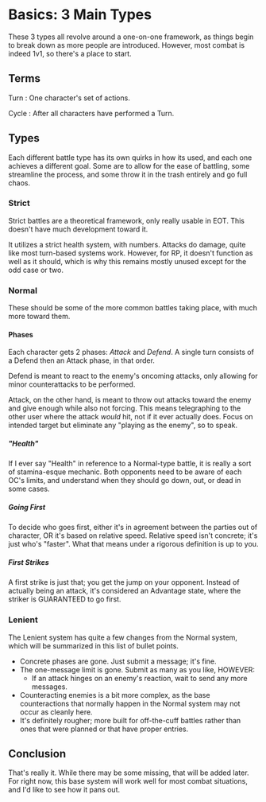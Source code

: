 # Basics: 3 Main Types

These 3 types all revolve around a one-on-one framework, as things begin to break down as more people are introduced.
However, most combat is indeed 1v1, so there's a place to start.

## Terms

Turn
: One character's set of actions.

Cycle
: After all characters have performed a Turn.

## Types

Each different battle type has its own quirks in how its used, and each one achieves a different goal.
Some are to allow for the ease of battling, some streamline the process, and some throw it in the trash entirely and go full chaos.

### Strict

Strict battles are a theoretical framework, only really usable in EOT.
This doesn't have much development toward it.

It utilizes a strict health system, with numbers.
Attacks do damage, quite like most turn-based systems work.
However, for RP, it doesn't function as well as it should, which is why this remains mostly unused except for the odd case or two.

### Normal

These should be some of the more common battles taking place, with much more toward them.

#### Phases

Each character gets 2 phases: *Attack* and *Defend*.
A single turn consists of a Defend then an Attack phase, in that order.

Defend is meant to react to the enemy's oncoming attacks, only allowing for minor counterattacks to be performed.

Attack, on the other hand, is meant to throw out attacks toward the enemy and give enough while also not forcing.
This means telegraphing to the other user where the attack *would* hit, not if it ever actually does.
Focus on intended target but eliminate any "playing as the enemy", so to speak.

##### "Health"

If I ever say "Health" in reference to a Normal-type battle, it is really a sort of stamina-esque mechanic.
Both opponents need to be aware of each OC's limits, and understand when they should go down, out, or dead in some cases.

##### Going First

To decide who goes first, either it's in agreement between the parties out of character, OR it's based on relative speed.
Relative speed isn't concrete; it's just who's "faster".
What that means under a rigorous definition is up to you.

##### First Strikes

A first strike is just that; you get the jump on your opponent.
Instead of actually being an attack, it's considered an Advantage state, where the striker is GUARANTEED to go first.

### Lenient

The Lenient system has quite a few changes from the Normal system, which will be summarized in this list of bullet points.

* Concrete phases are gone. Just submit a message; it's fine.
* The one-message limit is gone. Submit as many as you like, HOWEVER:
  * If an attack hinges on an enemy's reaction, wait to send any more messages.
* Counteracting enemies is a bit more complex, as the base counteractions that normally happen in the Normal system may not occur as cleanly here.
* It's definitely rougher; more built for off-the-cuff battles rather than ones that were planned or that have proper entries.

## Conclusion

That's really it.
While there may be some missing, that will be added later.
For right now, this base system will work well for most combat situations, and I'd like to see how it pans out.